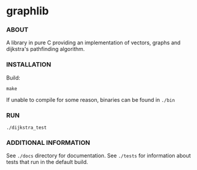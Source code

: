 # graphlib

### ABOUT

A library in pure C providing an implementation of vectors, graphs and dijkstra's
pathfinding algorithm.


### INSTALLATION

Build:
```
make
```

If unable to compile for some reason, binaries can be found in ```./bin```


### RUN
```
./dijkstra_test
```


### ADDITIONAL INFORMATION

See ```./docs``` directory for documentation. See ```./tests``` for information
about tests that run in the default build.
